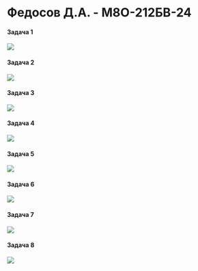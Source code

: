 # Федосов Д.А. - М8О-212БВ-24

#### Задача 1
![](https://geps.dev/progress/99)
#### Задача 2
![](https://geps.dev/progress/99)
#### Задача 3
![](https://geps.dev/progress/99)
#### Задача 4
![](https://geps.dev/progress/90)
#### Задача 5
![](https://geps.dev/progress/99)
#### Задача 6
![](https://geps.dev/progress/99)
#### Задача 7
![](https://geps.dev/progress/99)
#### Задача 8
![](https://geps.dev/progress/5)
